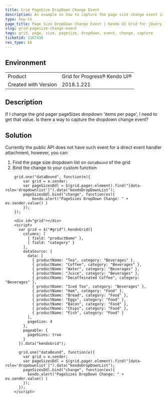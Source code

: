 ```yaml
---
title: Grid PageSize DropDown Change Event
description: An example on how to capture the page size change event in the Kendo UI Grid.
type: how-to
page_title: Page Size DropDown Change Event | Kendo UI Grid for jQuery
slug: grid-pagesize-change-event
tags: grid, page, size, pagesize, dropdown, event, change, capture
ticketid: 1167416
res_type: kb
---
```


## Environment

<table>
 <tr>
  <td>Product</td>
  <td>Grid for Progress® Kendo UI®</td>
 </tr>
 <tr>
  <td>Created with Version</td>
  <td>2018.1.221</td>
 </tr>
</table>

## Description

If I change the grid pager pageSizes dropdown 'items per page', I need to get that value. Is there a way to capture the dropdown change event? 

## Solution

Currently the public API does not have such event for a direct event handler attachment, however, you can:

1. Find the page size dropdown list on `dataBound` of the grid
1. Bind the change to your custom function

```
    grid.one("dataBound", function(e){
        var grid = e.sender;
        var pageSizesDdl = $(grid.pager.element).find("[data-role='dropdownlist']").data("kendoDropDownList");
        pageSizesDdl.bind("change", function(ev){
            kendo.alert("PageSizes DropDown Change: " + ev.sender.value() )
        });
    });
```

```dojo
    <div id="grid"></div>
    <script>
      var grid = $("#grid").kendoGrid({
        columns: [
          { field: "productName" },
          { field: "category" }
        ],
        dataSource: {
          data: [
            { productName: "Tea", category: "Beverages" },
            { productName: "Coffee", category: "Beverages" },
            { productName: "Water", category: "Beverages" },
            { productName: "Juice", category: "Beverages" },
            { productName: "Decaffeinated Coffee", category: "Beverages" },
            { productName: "Iced Tea", category: "Beverages" },
            { productName: "Ham", category: "Food" },
            { productName: "Bread", category: "Food" },
            { productName: "Eggs", category: "Food" },
            { productName: "Bacon", category: "Food" },
            { productName: "Chips", category: "Food" },
            { productName: "Fish", category: "Food" }
          ],
          pageSize: 4
        },
        pageable: {
          pageSizes: true
        }
      }).data("kendoGrid");

      grid.one("dataBound", function(e){
        var grid = e.sender;
        var pageSizesDdl = $(grid.pager.element).find("[data-role='dropdownlist']").data("kendoDropDownList");
        pageSizesDdl.bind("change", function(ev){
          kendo.alert("PageSizes DropDown Change: " + ev.sender.value() )
        });
      });
    </script>
```